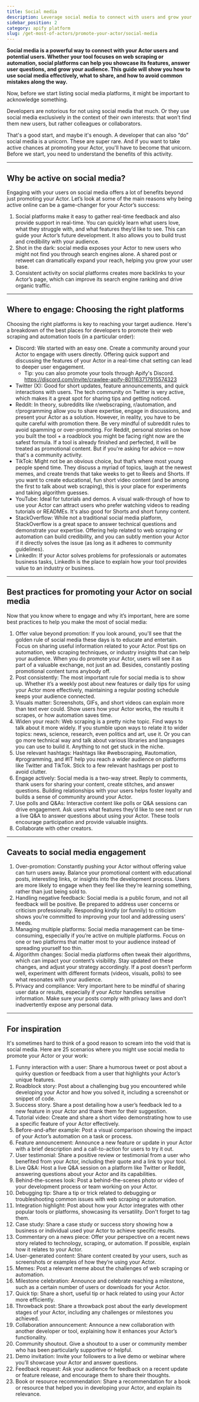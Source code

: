 ```yaml
---
title: Social media
description: Leverage social media to connect with users and grow your Actor’s audience. Whether your tool is for web scraping or automation, learn how to showcase features, engage with users, and avoid common pitfalls.
sidebar_position: 2
category: apify platform
slug: /get-most-of-actors/promote-your-actor/social-media
---
```


**Social media is a powerful way to connect with your Actor users and potential users. Whether your tool focuses on web scraping or automation, social platforms can help you showcase its features, answer user questions, and grow your audience. This guide will show you how to use social media effectively, what to share, and how to avoid common mistakes along the way.**

Now, before we start listing social media platforms, it might be important to acknowledge something.

Developers are notorious for not using social media that much. Or they use social media exclusively in the context of their own interests: that won’t find them new users, but rather colleagues or collaborators.

That's a good start, and maybe it's enough. A developer that can also “do” social media is a unicorn. These are super rare. And if you want to take active chances at promoting your Actor, you'll have to become that unicorn. Before we start, you need to understand the benefits of this activity.

---

## Why be active on social media?

Engaging with your users on social media offers a lot of benefits beyond just promoting your Actor. Let’s look at some of the main reasons why being active online can be a game-changer for your Actor’s success:

1. Social platforms make it easy to gather real-time feedback and also provide support in real-time. You can quickly learn what users love, what they struggle with, and what features they’d like to see. This can guide your Actor’s future development. It also allows you to build trust and credibility with your audience.
2. Shot in the dark: social media exposes your Actor to new users who might not find you through search engines alone. A shared post or retweet can dramatically expand your reach, helping you grow your user base.
3. Consistent activity on social platforms creates more backlinks to your Actor’s page, which can improve its search engine ranking and drive organic traffic.

---

## Where to engage: Choosing the right platforms

Choosing the right platforms is key to reaching your target audience. Here's a breakdown of the best places for developers to promote their web scraping and automation tools (in a particular order):

- Discord: We started with an easy one. Create a community around your Actor to engage with users directly. Offering quick support and discussing the features of your Actor in a real-time chat setting can lead to deeper user engagement.
    - Tip: you can also promote your tools through Apify's Discord. https://discord.com/invite/crawlee-apify-801163717915574323
- Twitter (X): Good for short updates, feature announcements, and quick interactions with users. The tech community on Twitter is very active, which makes it a great spot for sharing tips and getting noticed.
- Reddit: In theory, subreddits like r/webscraping, r/automation, and r/programming allow you to share expertise, engage in discussions, and present your Actor as a solution. However, in reality, you have to be quite careful with promotion there. Be very mindful of subreddit rules to avoid spamming or over-promoting. For Reddit, personal stories on how you built the tool + a roadblock you might be facing right now are the safest formula. If a tool is already finished and perfected, it will be treated as promotional content. But if you're asking for advice — now that's a community activity.
- TikTok: Might not be an obvious choice, but that’s where most young people spend time. They discuss a myriad of topics, laugh at the newest memes, and create trends that take weeks to get to Reels and Shorts. If you want to create educational, fun short video content (and be among the first to talk about web scraping), this is your place for experiments and taking algorithm guesses.
- YouTube: Ideal for tutorials and demos. A visual walk-through of how to use your Actor can attract users who prefer watching videos to reading tutorials or READMEs. It's also good for Shorts and short funny content.
- StackOverflow: While not a traditional social media platform, StackOverflow is a great space to answer technical questions and demonstrate your expertise. Offering help related to web scraping or automation can build credibility, and you can subtly mention your Actor if it directly solves the issue (as long as it adheres to community guidelines).
- LinkedIn: If your Actor solves problems for professionals or automates business tasks, LinkedIn is the place to explain how your tool provides value to an industry or business.

---

## Best practices for promoting your Actor on social media

Now that you know where to engage and why it’s important, here are some best practices to help you make the most of social media:

1. Offer value beyond promotion: If you look around, you'll see that the golden rule of social media these days is to educate and entertain. Focus on sharing useful information related to your Actor. Post tips on automation, web scraping techniques, or industry insights that can help your audience. When you do promote your Actor, users will see it as part of a valuable exchange, not just an ad. Besides, constantly posting promotional content turns anybody off.
2. Post consistently: The most important rule for social media is to show up. Whether it’s a weekly post about new features or daily tips for using your Actor more effectively, maintaining a regular posting schedule keeps your audience connected.
3. Visuals matter: Screenshots, GIFs, and short videos can explain more than text ever could. Show users how your Actor works, the results it scrapes, or how automation saves time.
4. Widen your reach: Web scraping is a pretty niche topic. Find ways to talk about it more widely. If you stumble upon ways to relate it to wider topics: news, science, research, even politics and art, use it. Or you can go more technical way and talk about various libraries and languages you can use to build it. Anything to not get stuck in the niche.
5. Use relevant hashtags: Hashtags like #webscraping, #automation, #programming, and #IT help you reach a wider audience on platforms like Twitter and TikTok. Stick to a few relevant hashtags per post to avoid clutter.
6. Engage actively: Social media is a two-way street. Reply to comments, thank users for sharing your content, create stitches, and answer questions. Building relationships with your users helps foster loyalty and builds a sense of community around your Actor.
7. Use polls and Q&As: Interactive content like polls or Q&A sessions can drive engagement. Ask users what features they’d like to see next or run a live Q&A to answer questions about using your Actor. These tools encourage participation and provide valuable insights.
8. Collaborate with other creators.

---

## Caveats to social media engagement

1. Over-promotion: Constantly pushing your Actor without offering value can turn users away. Balance your promotional content with educational posts, interesting links, or insights into the development process. Users are more likely to engage when they feel like they’re learning something, rather than just being sold to.
2. Handling negative feedback: Social media is a public forum, and not all feedback will be positive. Be prepared to address user concerns or criticism professionally. Responding kindly (or funnily) to criticism shows you’re committed to improving your tool and addressing users' needs.
3. Managing multiple platforms: Social media management can be time-consuming, especially if you’re active on multiple platforms. Focus on one or two platforms that matter most to your audience instead of spreading yourself too thin.
4. Algorithm changes: Social media platforms often tweak their algorithms, which can impact your content’s visibility. Stay updated on these changes, and adjust your strategy accordingly. If a post doesn’t perform well, experiment with different formats (videos, visuals, polls) to see what resonates with your audience.
5. Privacy and compliance: Very important here to be mindful of sharing user data or results, especially if your Actor handles sensitive information. Make sure your posts comply with privacy laws and don’t inadvertently expose any personal data.

---

## For inspiration

It's sometimes hard to think of a good reason to scream into the void that is social media. Here are 25 scenarios where you might use social media to promote your Actor or your work:

1. Funny interaction with a user: Share a humorous tweet or post about a quirky question or feedback from a user that highlights your Actor’s unique features.
2. Roadblock story: Post about a challenging bug you encountered while developing your Actor and how you solved it, including a screenshot or snippet of code.
3. Success story. Share a post detailing how a user’s feedback led to a new feature in your Actor and thank them for their suggestion.
4. Tutorial video: Create and share a short video demonstrating how to use a specific feature of your Actor effectively.
5. Before-and-after example: Post a visual comparison showing the impact of your Actor’s automation on a task or process.
6. Feature announcement: Announce a new feature or update in your Actor with a brief description and a call-to-action for users to try it out.
7. User testimonial: Share a positive review or testimonial from a user who benefited from your Actor, including their quote and a link to your tool.
8. Live Q&A: Host a live Q&A session on a platform like Twitter or Reddit, answering questions about your Actor and its capabilities.
9. Behind-the-scenes look: Post a behind-the-scenes photo or video of your development process or team working on your Actor.
10. Debugging tip: Share a tip or trick related to debugging or troubleshooting common issues with web scraping or automation.
11. Integration highlight: Post about how your Actor integrates with other popular tools or platforms, showcasing its versatility. Don't forget to tag them.
12. Case study: Share a case study or success story showing how a business or individual used your Actor to achieve specific results.
13. Commentary on a news piece: Offer your perspective on a recent news story related to technology, scraping, or automation. If possible, explain how it relates to your Actor.
14. User-generated content: Share content created by your users, such as screenshots or examples of how they’re using your Actor.
15. Memes: Post a relevant meme about the challenges of web scraping or automation.
16. Milestone celebration: Announce and celebrate reaching a milestone, such as a certain number of users or downloads for your Actor.
17. Quick tip: Share a short, useful tip or hack related to using your Actor more efficiently.
18. Throwback post: Share a throwback post about the early development stages of your Actor, including any challenges or milestones you achieved.
19. Collaboration announcement: Announce a new collaboration with another developer or tool, explaining how it enhances your Actor’s functionality.
20. Community shoutout. Give a shoutout to a user or community member who has been particularly supportive or helpful.
21. Demo invitation: Invite your followers to a live demo or webinar where you’ll showcase your Actor and answer questions.
22. Feedback request: Ask your audience for feedback on a recent update or feature release, and encourage them to share their thoughts.
23. Book or resource recommendation: Share a recommendation for a book or resource that helped you in developing your Actor, and explain its relevance.

